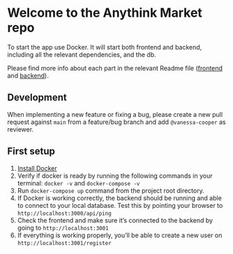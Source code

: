 # Welcome to the Anythink Market repo

To start the app use Docker. It will start both frontend and backend, including all the relevant dependencies, and the db.

Please find more info about each part in the relevant Readme file ([frontend](frontend/readme.md) and [backend](backend/README.md)).

## Development

When implementing a new feature or fixing a bug, please create a new pull request against `main` from a feature/bug branch and add `@vanessa-cooper` as reviewer.

## First setup

1. [Install Docker](https://docs.docker.com/get-docker/)
2. Verify if docker is ready by running the following commands in your terminal: `docker -v` and `docker-compose -v`
3. Run `docker-compose up` command from the project root directory.
4. If Docker is working correctly, the backend should be running and able to connect to your local database. Test this by pointing your browser to  `http://localhost:3000/api/ping`
5. Check the frontend and make sure it’s connected to the backend by going to `http://localhost:3001`
6. If everything is working properly, you’ll be able to create a new user on `http://localhost:3001/register`
